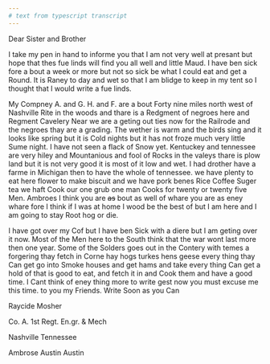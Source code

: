 ```yaml
---
# text from typescript transcript
---
```

Dear Sister and Brother

I take my pen in hand to informe you that I am not very well at presant but hope that thes fue linds will find you all well and little Maud. I have ben sick fore a bout a week or more but not so sick be what I could eat and get a Round. It is Raney to day and wet so that I am blidge to keep in my tent so I thought that I would write a fue linds. 

My Compney A. and G. H. and F. are a bout Forty nine miles north west of Nashville Rite in the woods and thare is a Redgment of negroes here and Regment Cavelery Near  we are a geting out ties now for the Railrode and the negroes thay are a grading. The wether is warm and the birds sing and it looks like spring but it is Cold nights but it has not froze much very little Sume night. I have not seen a flack of Snow yet. Kentuckey and tennessee are very hiley and Mountanious and fool of Rocks in the valeys thare is plow land but it is not very good it is most of it low and wet. I had drother have a farme in Michigan then to have the whole of tennessee. we have plenty to eat here flower to make biscuit and we have pork benes Rice Coffee Suger tea we haft Cook our one grub one man Cooks for twenty or twenty five Men. Ambroes I think you are ~~as~~ bout as well of whare you are as eney whare fore I think if I was at home I wood be the best of but I am here and I am going to stay Root hog or die. 

I have got over my Cof but I have ben Sick with a diere but I am geting over it now. Most of the Men here to the South think that the war wont last more then one year. Some of the Solders goes out in the Contery with temes a forgering thay fetch in Corne hay hogs turkes hens geese every thing thay Can get go into Smoke houses and get hams and take every thing Can get a hold of that is good to eat, and fetch it in and Cook them and have a good time. I Cant think of eney thing more to write gest now you must excuse me this time. to you my Friends. Write Soon as you Can	

Raycide Mosher	

Co. A. 1st Regt. En.gr. & Mech

Nashville Tennessee

Ambrose Austin Austin